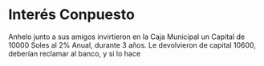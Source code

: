 # Interés Conpuesto
Anhelo junto a sus amigos invirtieron en la Caja Municipal un Capital de 10000 Soles al 2% Anual, durante 3 años. Le devolvieron de capital 10600, 
deberían reclamar al banco, y si lo hace 
<!--stackedit_data:
eyJoaXN0b3J5IjpbNTc5Mjc0NjUwLDY2NzY0NjcyOSwxMTk0ND
cxMTMyLC03ODAxMzYyNDFdfQ==
-->
